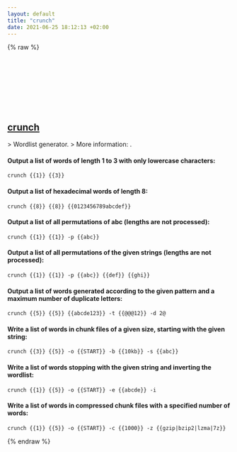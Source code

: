 ```yaml
---
layout: default
title: "crunch"
date: 2021-06-25 18:12:13 +02:00
---
```

{% raw %}
<h2 id="crunch">
  <a href="/en/common/crunch.html">crunch</a> <a href="#crunch"><svg class="icon">
    <use href="/assets/images/unicode_sprite.svg#link" />
  </svg></a>
</h2>
> Wordlist generator.
> More information: <https://sourceforge.net/projects/crunch-wordlist/>.

#### Output a list of words of length 1 to 3 with only lowercase characters:
```shell
crunch {{1}} {{3}}
```
#### Output a list of hexadecimal words of length 8:
```shell
crunch {{8}} {{8}} {{0123456789abcdef}}
```
#### Output a list of all permutations of abc (lengths are not processed):
```shell
crunch {{1}} {{1}} -p {{abc}}
```
#### Output a list of all permutations of the given strings (lengths are not processed):
```shell
crunch {{1}} {{1}} -p {{abc}} {{def}} {{ghi}}
```
#### Output a list of words generated according to the given pattern and a maximum number of duplicate letters:
```shell
crunch {{5}} {{5}} {{abcde123}} -t {{@@@12}} -d 2@
```
#### Write a list of words in chunk files of a given size, starting with the given string:
```shell
crunch {{3}} {{5}} -o {{START}} -b {{10kb}} -s {{abc}}
```
#### Write a list of words stopping with the given string and inverting the wordlist:
```shell
crunch {{1}} {{5}} -o {{START}} -e {{abcde}} -i
```
#### Write a list of words in compressed chunk files with a specified number of words:
```shell
crunch {{1}} {{5}} -o {{START}} -c {{1000}} -z {{gzip|bzip2|lzma|7z}}
```
{% endraw %}